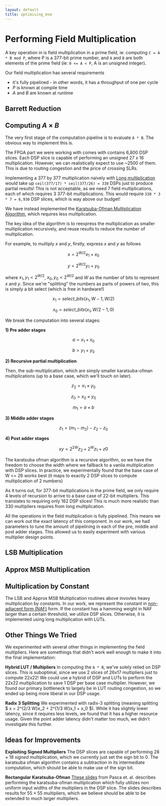 ```yaml
---
layout: default
title: optimising_msm
---
```


# Performing Field Multiplication

A key operation in is field multiplication in a prime field, ie: computing
`C = A * B mod P`, where P is a 377-bit prime number, and `A` and `B` are
both elements of the prime field (ie: `0 <= A < P`, A is an unsigned integer).

Our field multiplication has several requirements
- it's fully pipelined - in other words, it has a throughput of one per cycle
- $P$ is known at compile time
- $A$ and $B$ are known at runtime

## Barrett Reduction

<!-- CR fyquah: Something something write this -->

## Computing $A × B$

The very first stage of the computation pipeline is to evaluate `A * B`.
The obvious way to implement this is.

The FPGA part we were working with comes with contains 6,800 DSP slices. Each
DSP slice is capable of performing an unsigned 27 x 16 multiplication. However,
we can realistically expect to use ~2500 of them. This is due to routing
congestion and the price of crossing SLRs.

Implementing a 377 by 377 multiplication naively with
[Long multiplication](https://en.wikipedia.org/wiki/Multiplication_algorithm#Long_multiplication)
would take up `ceil(377/17) * ceil(377/26) = 330` DSPs just to produce partial
results! This is not acceptable, as we need 7 field multiplications, each of
which requires 3 377-bit multiplications. This would require `330 * 3 * 7 = 6,930`
DSP slices, which is way above our budget!

We have instead implemented the
[Karatsuba-Ofman Multiplication Algorithm](https://en.wikipedia.org/wiki/Karatsuba_algorithm),
which requires less multiplication.

The key idea of the algorithm is to reexpress the multiplication as smaller
multiplication recursively, and reuse results to reduce the number of
multiplication.

For example, to multiply $x$ and $y$, firstly, express $x$ and $y$ as follows

$$
x = 2^{W/2}x_1 + x_0
$$

$$
y = 2^{W/2}y_1 + y_0
$$

where $x_1, y_1 < 2^{W/2}$, $x_0, y_0 < 2^{W/2}$ and $W$ as the number of bits to
represent $x$ and $y$. Since we're "splitting" the numbers as parts of powers of
two, this is simply a bit select (which is free in hardware!)

$$
x_1 = select\_bits(x_1, W - 1, W / 2)
$$

$$
x_0 = select\_bits(x_1, W / 2 - 1, 0)
$$

We break the computation into several stages:

**1) Pre adder stages**

$$ a = x_1 + x_0 $$

$$ b = y_1 + y_0 $$

**2) Recursive partial multiplication**

Then, the sub-multiplication, which are simply smaller karatsuba-ofman
multiplications (up to a base case, which we'll touch on later).

$$ z_2 = x_1 × y_0 $$

$$ z_0 = x_0 × y_0 $$

$$ m_1 = a × b $$

**3) Middle adder stages**

$$ z_1 = (m_1 - m_2) - z_2 - z_0 $$

**4) Post adder stages**

$$ xy = 2^{2W}z_2 + 2^{W}z_1 + z0 $$

The karatsuba ofman algorithm is a recursive algorithm, so we have the freedom
to choose the width where we fallback to a vanila multiplication with DSP
slices.  In practice, we experimentally found that the base case of W <= 26 works
best (it maps to exactly 2 DSP slices to compute multiplication of 2 numbers)

As it turns out, for 377-bit multiplications in the prime field, we only require
4 levels of recursion to arrive to a base case of 22-bit multipliers. This
translates to requiring only 162 DSP slices! This is much more realistic than
330 multipliers requires from long multiplication.

All the operations in the field multiplication is fully pipelined. This means
we can work out the exact latency of this component. In our work, we had
parameters to tune the amount of pipelining in each of the pre, middle
and post adder stages. This allowed us to easily experiment with various
multiplier design points.

## LSB Multiplication

<!-- CR fyquah: Write this -->

## Approx MSB Multiplication

<!-- CR fyquah: Write this -->

## Multiplication by Constant

The LSB and Approx MSB Multiplication routines above invovles heavy
multiplication by constants. In our work, we represent the constant in
[non-adjacent form (NAF)](https://en.wikipedia.org/wiki/Non-adjacent_form) form.
If the constant has a hamming weight in NAF larger than a certain threshold,
we utilize DSP slices. Otherwise, it is implemented using long multiplication
with LUTs.

## Other Things We Tried

We experimented with several other things in implementing the field
multipliers. Here are somethings that didn't work well enough to make it into
the final implementation:

**Hybrid LUT / Multipliers** In computing the `A * B`, we've solely relied on
DSP slices. This is suboptimal, since we use 2 slices of 26x17 multipliers just
to compute 22x22! We could use a hybrid of DSP and LUTs to perform the 22x22
multiplication to save 1 DSP per base case multiplier. However, we found our
primary bottleneck to largely be in LUT routing congestion, so we ended up
being more liberal in our DSP usage.

**Radix 3 Splitting** We experimented with radix-3 splitting (meaning splitting
$ x = 2^{2/3 W}x_2 + 2^{1/3 W}x_1 + x_0 $).  While it has slightly
lower latency, since it requires less levels, we found that it has a higher
resource usage. Given the point adder latency didn't matter too much, we didn't
investigate this further.

## Ideas for Improvements

**Exploiting Signed Multipliers** The DSP slices are capable of performing
$28 × 18$ _signed_ multiplication, which we currently just set the sign bit to 0.
The karatsuba ofman algorithm contains a subtraction in its intermediate
computation, which should be able to make use of the sign bit.

**Rectangular Karatsuba-Ofman** [These slides](http://www.bogdan-pasca.org/resources/talks/Karatsuba.pdf)
from Pasca et. al. describes performing the karatsuba-ofman multiplication
which fully utilizes non uniform input widths of the multipliers in the DSP
slice. The slides describes results for $55 × 55$ multipliers, which we believe
should be able to be extended to much larger multipliers.
